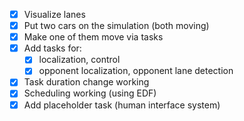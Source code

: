 - [X] Visualize lanes
- [X] Put two cars on the simulation (both moving)
- [X] Make one of them move via tasks
- [X] Add tasks for: 
    - [X] localization, control
    - [X] opponent localization, opponent lane detection
- [X] Task duration change working
- [X] Scheduling working (using EDF)
- [X] Add placeholder task (human interface system)

